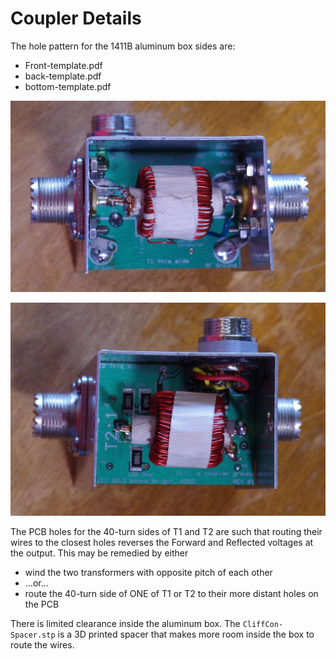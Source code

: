 # Coupler Details
The hole pattern for the 1411B aluminum box sides are:
<ul>
<li>Front-template.pdf
<li>back-template.pdf
<li>bottom-template.pdf
</ul>
<p align='center'><img src='T1-side.jpg' alt='T1-side.jpg' /></p>
<p align='center'><img src='T2-side.jpg' alt='T2-side.jpg' /></p>
The PCB holes for the 40-turn sides of T1 and T2 are such that routing their wires to the
closest holes reverses the Forward and Reflected voltages at the output. This may be remedied by either
<ul>
<li>wind the two transformers with opposite pitch of each other
<li>...or...
<li>route the 40-turn side of ONE of T1 or T2 to their more distant holes on the PCB
</ul>

There is limited clearance inside the aluminum box. The <code>CliffCon-Spacer.stp</code> is a
3D printed spacer that makes more room inside the box to route the wires.
